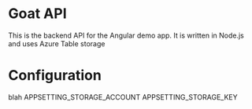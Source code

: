 # Goat API
This is the backend API for the Angular demo app. It is written in Node.js and uses Azure Table storage

# Configuration
blah
APPSETTING_STORAGE_ACCOUNT
APPSETTING_STORAGE_KEY

